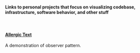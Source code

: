 #### Links to personal projects that focus on visualizing codebase, infrastructure, software behavior, and other stuff

&nbsp;
#### [Allergic Text](https://github.com/HmzAli/allergic-text)

A demonstration of observer pattern.
